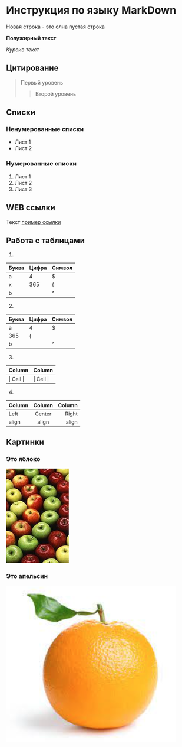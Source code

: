# Инструкция по языку MarkDown

Новая строка - это олна пустая строка

**Полужирный текст**

*Курсив текст*

## Цитирование
> Первый уровень
>> Второй уровень

## Списки
### Ненумерованные списки
* Лист 1
* Лист 2
### Нумерованные списки
1. Лист 1
2. Лист 2
3. Лист 3

## WEB ссылки
Текст [пример ссылки](http.example.com "Всплывающая подсказка")

## Работа с таблицами

1.
Буква | Цифра | Символ
------ | ------|----------
a      | 4     | $
x      | 365    | (
b      |       | ^  

2.
Буква|Цифра|Символ
---|---|---
a|4|$
 |365|(
b| |^  

3.
Column | Column
------ | ------
\| Cell \|| \| Cell \|  

4.
Column | Column | Column
:----- | :----: | -----:
Left   | Center | Right
align  | align  | align

## Картинки

### Это яблоко

![apple](apple.jpg)

### Это апельсин

![orange](orange.png)